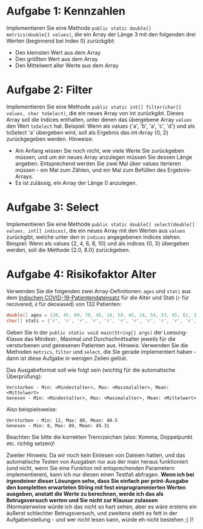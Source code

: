 # Aufgabe 1: Kennzahlen

Implementieren Sie eine Methode `public static double[] metrics(double[] values)`, die ein Array der Länge 3 mit den folgenden drei Werten (beginnend bei Index 0) zurückgibt:

* Den kleinsten Wert aus dem Array
* Den größten Wert aus dem Array
* Den Mittelwert aller Werte aus dem Array

# Aufgabe 2: Filter

Implementieren Sie eine Methode `public static int[] filter(char[] values, char toSelect)`, die ein neues Array von int zurückgibt. Dieses Array soll die Indices enthalten, unter denen das übergebene Array `values` den Wert `toSelect` hat. Beispiel: Wenn als values {'a', 'b', 'a', 'c', 'd'} und als toSelect 'a' übergeben wird, soll als Ergebnis das int-Array {0, 2} zurückgegeben werden. Hinweise:

* Am Anfang wissen Sie noch nicht, wie viele Werte Sie zurückgeben müssen, und um ein neues Array anzulegen müssen Sie dessen Länge angeben. Entsprechend werden Sie zwei Mal über values iterieren müssen - ein Mal zum Zählen, und ein Mal zum Befüllen des Ergebnis-Arrays.
* Es ist zulässig, ein Array der Länge 0 anzulegen.

# Aufgabe 3: Select

Implementieren Sie eine Methode `public static double[] select(double[] values, int[] indices)`, die ein neues Array mit den Werten aus `values` zurückgibt, welche unter den in `indices` angegebenen Indices stehen. Beispiel: Wenn als values {2, 4, 6, 8, 10} und als indices {0, 3} übergeben werden, soll die Methode {2.0, 8.0} zurückgeben.

# Aufgabe 4: Risikofaktor Alter

Verwenden Sie die folgenden zwei Array-Definitionen: `ages` und `stati` aus dem [Indischen COVID-19-Patientendatensatz](https://www.kaggle.com/gdabhishek/covid19india/data) für die Alter und Stati (`r` für recovered, `d` für deceased) von 132 Patienten:

```java
double[] ages = {20, 45, 69, 70, 45, 16, 59, 45, 24, 54, 53, 65, 61, 3, 48, 47, 13, 85, 27, 69, 45, 20, 67, 63, 18, 56, 25, 35, 35, 24, 70, 65, 34, 32, 23, 67, 53, 35, 33, 38, 22, 27, 69, 64, 36, 27, 51, 48, 46, 85, 38, 41, 24, 22, 73, 69, 23, 41, 32, 40, 65, 56, 47, 65, 70, 23, 65, 37, 63, 59, 26, 63, 69, 23, 24, 33, 35, 70, 36, 53, 35, 1, 60, 22, 18, 21, 21, 23, 70, 32, 38, 18, 74, 21, 20, 44, 38, 21, 42, 68, 29, 58, 1, 51, 45, 32, 34, 24, 48, 35, 26, 73, 75, 67, 67, 65, 44, 62, 75, 60, 1, 80, 72, 71, 65, 66, 55, 22, 50, 80, 50, 45};
char[] stati = {'r', 'r', 'r', 'r', 'r', 'r', 'r', 'r', 'r', 'r', 'r', 'r', 'r', 'r', 'r', 'r', 'r', 'r', 'r', 'd', 'r', 'r', 'r', 'r', 'r', 'r', 'r', 'r', 'r', 'r', 'd', 'r', 'r', 'r', 'r', 'd', 'r', 'r', 'r', 'd', 'r', 'r', 'd', 'r', 'r', 'r', 'r', 'r', 'r', 'd', 'r', 'r', 'r', 'r', 'r', 'd', 'r', 'r', 'r', 'r', 'r', 'r', 'r', 'd', 'r', 'r', 'd', 'r', 'r', 'r', 'r', 'r', 'r', 'r', 'r', 'r', 'r', 'd', 'r', 'r', 'd', 'r', 'd', 'r', 'r', 'r', 'r', 'r', 'r', 'r', 'r', 'r', 'd', 'r', 'r', 'd', 'r', 'r', 'r', 'd', 'r', 'r', 'r', 'r', 'd', 'r', 'r', 'r', 'd', 'r', 'r', 'd', 'd', 'd', 'd', 'd', 'd', 'd', 'd', 'd', 'd', 'd', 'd', 'd', 'd', 'd', 'd', 'd', 'd', 'd', 'd', 'd'};
```

Geben Sie in der `public static void main(String[] args)` der Loesung-Klasse das Mindest-, Maximal und Durchschnittsalter jeweils für die verstorbenen und genesenen Patienten aus. Hinweis: Verwenden Sie die Methoden `metrics`, `filter` und `select`, die Sie gerade implementiert haben - dann ist diese Aufgabe in wenigen Zeilen gelöst.

Das Ausgabeformat soll wie folgt sein (wichtig für die automatische Überprüfung):

```
Verstorben - Min: <Mindestalter>, Max: <Maximalalter>, Mean: <Mittelwert>
Genesen - Min: <Mindestalter>, Max: <Maximalalter>, Mean: <Mittelwert>
```

Also beispielsweise:

```
Verstorben - Min: 12, Max: 80, Mean: 40.5
Genesen - Min: 8, Max: 89, Mean: 45.31
```

Beachten Sie bitte die korrekten Trennzeichen (also: Komma, Doppelpunkt etc. richtig setzen)!

Zweiter Hinweis: Da wir noch kein Einlesen von Dateien hatten, und das automatische Testen von Ausgaben nur aus der main heraus funktioniert (und nicht, wenn Sie eine Funktion mit entsprechenden Parametern implementieren), kann ich nur diesen einen Testfall abfragen. **Wenn ich bei irgendeiner dieser Lösungen sehe, dass Sie einfach per print-Ausgabe den kompletten erwarteten String mit fest einprogrammierten Werten ausgeben, anstatt die Werte zu berechnen, werde ich das als Betrugsversuch werten und Sie nicht zur Klausur zulassen** (Normalerweise würde ich das nicht so hart sehen, aber es wäre erstens ein äußerst schlechter Betrugsversuch, und zweitens steht es fett in der Aufgabenstellung - und wer nicht lesen kann, würde eh nicht bestehen ;) )!
